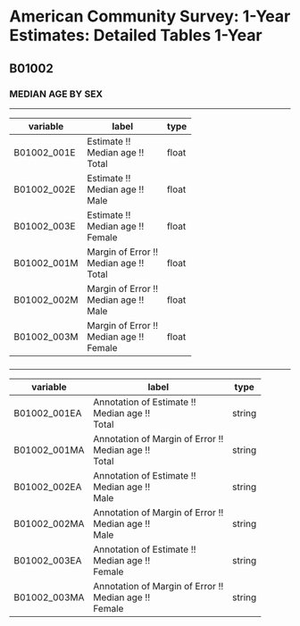 # American Community Survey: 1-Year Estimates: Detailed Tables 1-Year

## B01002

### MEDIAN AGE BY SEX

___

| variable | label | type |
| ----- | ----- | ----- |
| B01002_001E | Estimate !!<br>Median age !!<br>Total | float |
| B01002_002E | Estimate !!<br>Median age !!<br>Male | float |
| B01002_003E | Estimate !!<br>Median age !!<br>Female | float |
| B01002_001M | Margin of Error !!<br>Median age !!<br>Total | float |
| B01002_002M | Margin of Error !!<br>Median age !!<br>Male | float |
| B01002_003M | Margin of Error !!<br>Median age !!<br>Female | float |
### 

___

| variable | label | type |
| ----- | ----- | ----- |
| B01002_001EA | Annotation of Estimate !!<br>Median age !!<br>Total | string |
| B01002_001MA | Annotation of Margin of Error !!<br>Median age !!<br>Total | string |
| B01002_002EA | Annotation of Estimate !!<br>Median age !!<br>Male | string |
| B01002_002MA | Annotation of Margin of Error !!<br>Median age !!<br>Male | string |
| B01002_003EA | Annotation of Estimate !!<br>Median age !!<br>Female | string |
| B01002_003MA | Annotation of Margin of Error !!<br>Median age !!<br>Female | string |

